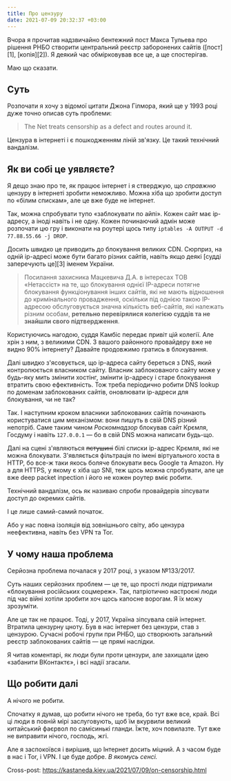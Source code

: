 ```yaml
---
title: Про цензуру
date: 2021-07-09 20:32:37 +03:00
---
```


Вчора я прочитав надзвичайно бентежний пост Макса Тульева про рішення РНБО створити центральний реєстр заборонених сайтів ([пост][1], [копія][2]). Я деякий час обмірковував все це, а ще спостерігав.

Маю що сказати.


Суть
----

Розпочати я хочу з відомої цитати Джона Гілмора, який ще у 1993 році дуже точно описав суть проблеми:

> The Net treats censorship as a defect and routes around it.

Цензура в інтернеті і є пошкодженням ліній зв'язку. Це такий технічний вандалізм.


Як ви собі це уявляєте?
-----------------------

Я дещо знаю про те, як працює інтернет і я стверджую, що _справжню_ цензуру в інтернеті зробити неможливо. Можна хіба що зробити доступ по «білим спискам», але це вже буде не інтернет.

Так, можна спробувати тупо «заблокувати по айпі». Кожен сайт має ip-адресу, а іноді навіть і не одну. Кожен починаючий адмін може розпочати цю гру і виконати на роутері щось типу `iptables -A OUTPUT -d 77.88.55.66 -j DROP`.

Досить швидко це приводить до блокування великих CDN. Сюрприз, на одній ip-адресі може бути багато різних сайтів, навіть якщо деякі [судді заперечують це][3] іменем України.

> Посилання захисника Мацкевича Д.А. в інтересах ТОВ «Нетассіст» на те, що блокування однієї IP-адреси потягне блокування функціонування інших сайтів, які не мають відношення до кримінального провадження, оскільки під однією такою IP-адресою обслуговується значна кількість веб-сайтів, які належать різним особам, **ретельно перевірялися колегією суддів та не знайшли свого підтвердження**.

Користуючись нагодою, суддя Камбіс передає привіт цій колегії. Але хрін з ним, з великими CDN. З вашого районного провайдеру вже не видно 90% інтернету? Давайте продовжимо гратись в блокування.

Далі швидко з'ясовується, що ip-адреса сайту береться з DNS, який контролюється власником сайту. Власник заблокованого сайту може у будь-яку мить змінити хостінг, змінити ip-адресу і старе блокування втратить свою ефективність. Тож треба періодично робити DNS lookup по доменам заблокованих сайтів, оновлювати ip-адреси для блокування, чи не так?

Так. І наступним кроком власники заблокованих сайтів починають користуватися цим механізмом: вони пишуть в свій DNS різний непотріб. Саме таким чином _Роскомнадзор_ блокував сайт Крємля, Госдуму і навіть `127.0.0.1` — бо в свій DNS можна написати будь-що.

Далі на сцені з'являються ~~пєтушині~~ білі списки ip-адрес Крємля, які не можна блокувати. З'являється фільтрація по імені віртуального хоста в HTTP, бо все-ж таки якось боляче блокувати весь Google та Amazon. Ну а для HTTPS, у якому є хіба що SNI, теж щось можна спробувати, але це вже deep packet inpection і його не кожен роутер вміє робити.

Технічний вандалізм, ось як називаю спроби провайдерів зіпсувати доступ до окремих сайтів.

І це лише самий-самий початок.

Або у нас повна ізоляція від зовнішнього світу, або цензура неефективна, навіть без VPN та Tor.


У чому наша проблема
--------------------

Серйозна проблема почалася у 2017 році, з указом №133/2017.

Суть наших серйозних проблем — це те, що прості люди підтримали «блокування російських соцмереж». Так, патріотично настроєні люди під час війні хотіли зробити хоч щось капосне ворогам. Я їх можу зрозуміти.

Але це так не працює. Тоді, у 2017, Україна зіпсувала свій інтернет. Втратила цензурну цноту. Був в нас інтернет без цензури, став з цензурою. Сучасні робочі групи при РНБО, що створюють загальний реєстр заблокованих сайтів — це прямі наслідки.

Я читав коментарі, як люди були проти цензури, але захищали ідею «забанити ВКонтактє», і всі надії згасали.


Що робити далі
--------------

А нічого не робити.

Спочатку я думав, що робити нічого не треба, бо тут вже все, край. Всі ці люди в повній мірі заслуговують, щоб їм вкурвили великий китайський фаєрвол по самісинькі гланди. Їжте, хоч повилазте. Тут вже не виправити нічого, господь, жгі.

Але я заспокоївся і вирішив, що Інтернет досить міцний. А з часом буде в нас і Tor, і VPN. І це буде добре. _В якомусь сенсі._

Cross-post: https://kastaneda.kiev.ua/2021/07/09/on-censorship.html
